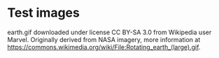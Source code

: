 # Test images

earth.gif downloaded under license CC BY-SA 3.0 from Wikipedia user Marvel.
Originally derived from NASA imagery, more information at https://commons.wikimedia.org/wiki/File:Rotating_earth_(large).gif.
